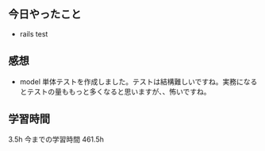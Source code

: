 ## 今日やったこと

- rails test

## 感想

- model 単体テストを作成しました。テストは結構難しいですね。実務になるとテストの量ももっと多くなると思いますが、、怖いですね。

## 学習時間

3.5h
今までの学習時間 461.5h
